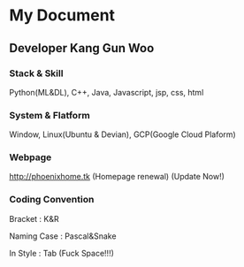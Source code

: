 # My Document
## Developer Kang Gun Woo
### Stack & Skill
Python(ML&DL), C++, Java, Javascript, jsp, css, html
### System & Flatform
Window, Linux(Ubuntu & Devian), GCP(Google Cloud Plaform)
### Webpage
http://phoenixhome.tk (Homepage renewal) 
(Update Now!)
### Coding Convention
  Bracket : K&R 
  
  
  Naming Case : Pascal&Snake 
  
  
  In Style : Tab (Fuck Space!!!) 
  
  
